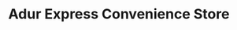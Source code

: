 ---
title: "Adur Express Convenience Store"
url: /fishersgate/adur-express-convenience-store/
shop: Lebensmittel
---